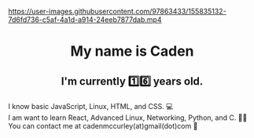 https://user-images.githubusercontent.com/97863433/155835132-7d6fd736-c5af-4a1d-a914-24eeb7877dab.mp4
# <p align="center">My name is Caden

## <p align="center">I'm currently 1️⃣6️⃣ years old.



I know basic JavaScript, Linux, HTML, and CSS. 💻 <br>
I am want to learn React, Advanced Linux, Networking, Python, and C. 🧙‍♂️ <br>
You can contact me at cadenmccurley(at)gmail(dot)com 📩


